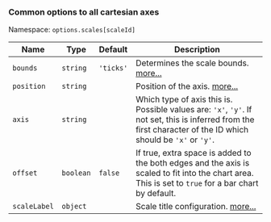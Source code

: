 ### Common options to all cartesian axes

Namespace: `options.scales[scaleId]`

| Name | Type | Default | Description
| ---- | ---- | ------- | -----------
| `bounds` | `string` | `'ticks'` | Determines the scale bounds. [more...](./index.mdx#scale-bounds)
| `position` | `string` | | Position of the axis. [more...](./index.mdx#axis-position)
| `axis` | `string` | | Which type of axis this is. Possible values are: `'x'`, `'y'`. If not set, this is inferred from the first character of the ID which should be `'x'` or `'y'`.
| `offset` | `boolean` | `false` | If true, extra space is added to the both edges and the axis is scaled to fit into the chart area. This is set to `true` for a bar chart by default.
| `scaleLabel` | `object` | | Scale title configuration. [more...](../labelling.md#scale-title-configuration)
